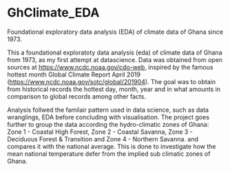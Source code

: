 # GhClimate_EDA
Foundational exploratory data analysis (EDA) of climate data of Ghana since 1973. 

This a foundational exploratoty data analysis (eda) of climate data of Ghana from 1973, 
as my first attempt at datascience. Data was obtained from open sources at 
https://www.ncdc.noaa.gov/cdo-web, inspired by the famous hottest month 
Global Climate Report April 2019 (https://www.ncdc.noaa.gov/sotc/global/201904). 
The goal was to obtain from historical records the hottest day, month, year and in what 
amounts in comparison to global records among other facts. 

Analysis follwed the familair pattern used in data science, such as data wranglings, 
EDA before concluding with visualisation. The project goes further to group the data 
according the hydro-climatic zones of Ghana: Zone 1 - Coastal High Forest, 
Zone 2 - Coastal Savanna, Zone 3 - Deciduous Forest & Transition and Zone 4 - Northern Savanna. 
and compares it with the national average. This is done to investigate how the mean national 
temperature defer from the implied sub climatic zones of Ghana.

